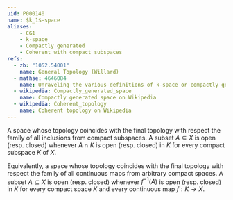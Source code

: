 ```yaml
---
uid: P000140
name: $k_1$-space
aliases:
    - CG1
    - k-space
    - Compactly generated
    - Coherent with compact subspaces
refs:
  - zb: "1052.54001"
    name: General Topology (Willard)
  - mathse: 4646084
    name: Unraveling the various definitions of k-space or compactly generated space
  - wikipedia: Compactly_generated_space
    name: Compactly generated space on Wikipedia
  - wikipedia: Coherent_topology
    name: Coherent topology on Wikipedia
---
```


A space whose topology coincides with the final topology with respect the family of all inclusions from compact subspaces.  A subset $A\subseteq X$ is open (resp. closed) whenever $A\cap K$ is open (resp. closed) in $K$ for every compact subspace $K$ of $X$.

Equivalently, a space whose topology coincides with the final topology with respect the family of all continuous maps from arbitrary compact spaces.  A subset $A\subseteq X$ is open (resp. closed) whenever $f^{-1}(A)$ is open (resp. closed) in $K$ for every compact space $K$ and every continuous map $f:K\to X$.

